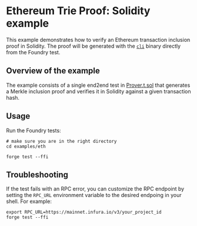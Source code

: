# Ethereum Trie Proof: Solidity example

This example demonstrates how to verify an Ethereum transaction inclusion proof in Solidity.
The proof will be generated with the [`cli`](../../cli/) binary directly from the Foundry test.

## Overview of the example

The example consists of a single end2end test in [Prover.t.sol](./test/Prover.t.sol) that generates a Merkle
inclusion proof and verifies it in Solidity against a given transaction hash.

## Usage

Run the Foundry tests:

```shell
# make sure you are in the right directory
cd examples/eth

forge test --ffi
```

## Troubleshooting

If the test fails with an RPC error, you can customize the RPC endpoint by setting the `RPC_URL`
environment variable to the desired endpoing in your shell. For example:

```shell
export RPC_URL=https://mainnet.infura.io/v3/your_project_id
forge test --ffi
```
